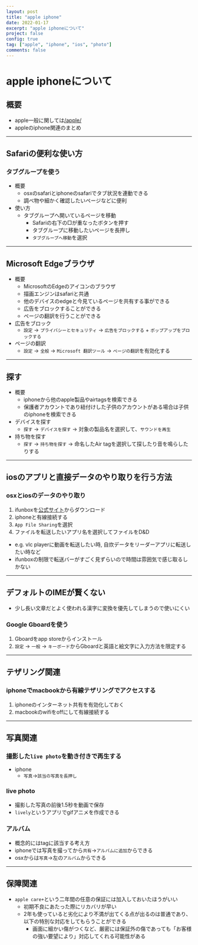 ```yaml
---
layout: post
title: "apple iphone"
date: 2022-01-17
excerpt: "apple iphoneについて"
project: false
config: true
tag: ["apple", "iphone", "ios", "photo"]
comments: false
---
```


# apple iphoneについて

## 概要
 - apple一般に関しては[/apple/](/apple/)
 - appleのiphone関連のまとめ

---

## Safariの便利な使い方

### タブグループを使う
 - 概要
   - osxのsafariとiphoneのsafariでタブ状況を連動できる
   - 調べ物や細かく確認したいページなどに便利
 - 使い方
   - タブグループへ開いているページを移動
     - Safariの右下の□が重なったボタンを押す
     - タブグループに移動したいページを長押し
     - `タブグループへ移動`を選択

---

## Microsoft Edgeブラウザ
 - 概要
   - MicrosoftのEdgeのアイコンのブラウザ
   - 描画エンジンはsafariと共通
   - 他のデバイスのedgeと今見ているページを共有する事ができる
   - 広告をブロックすることができる
   - ページの翻訳を行うことができる
 - 広告をブロック
   - `設定` -> `プライバシーとセキュリティ` -> `広告をブロックする` + `ポップアップをブロックする`
 - ページの翻訳
   - `設定` -> `全般` -> `Microsoft 翻訳ツール` -> `ページの翻訳`を有効化する

---

## 探す
 - 概要
   - iphoneから他のapple製品やairtagsを検索できる
   - 保護者アカウントであり紐付けした子供のアカウントがある場合は子供のiphoneを検索できる
 - デバイスを探す
   - `探す` -> `デバイスを探す` -> 対象の製品名を選択して、`サウンドを再生`
 - 持ち物を探す
   - `探す` -> `持ち物を探す` -> 命名したAir tagを選択して探したり音を鳴らしたりする

---

## iosのアプリと直接データのやり取りを行う方法

### osxとiosのデータのやり取り
 1. ifunboxを[公式サイト](https://www.i-funbox.com/ja/index.html)からダウンロード
 2. iphoneと有線接続する
 3. `App File Sharing`を選択
 4. ファイルを転送したいアプリ名を選択してファイルをD&D
   - e.g. vlc playerに動画を転送したい時, 自炊データをリーダーアプリに転送したい時など
   - ifunboxの制限で転送バーがすごく見ずらいので時間は雰囲気で感じ取るしかない

---

## デフォルトのIMEが賢くない
 - 少し長い文章だとよく使われる漢字に変換を優先してしまうので使いにくい

### Google Gboardを使う
 1. Gboardをapp storeからインストール
 2. `設定` -> `一般` -> `キーボード`からGboardと英語と絵文字に入力方法を限定する

---

## テザリング関連

### iphoneでmacbookから有線テザリングでアクセスする
 1. iphoneのインターネット共有を有効化しておく
 2. macbookのwifiをoffにして有線接続する

---

## 写真関連

### 撮影した`live photo`を動き付きで再生する
 - iphone
   - `写真`->`該当の写真を長押し`

### live photo 
 - 撮影した写真の前後1.5秒を動画で保存
 - `lively`というアプリでgifアニメを作成できる

### アルバム
 - 概念的にはtagに該当する考え方
 - iphoneでは写真を撮ってから`共有`->`アルバムに追加`からできる
 - osxからは`写真`->左の`アルバム`からできる

---

## 保障関連
 - `apple care+`という二年間の任意の保証には加入しておいたほうがいい
   - 初期不良にあたった際にリカバリが早い
   - 2年も使っていると劣化により不満が出てくる点が出るのは普通であり、以下の特別な対応をしてもらうことができる
     - 画面に細かい傷がつくなど、厳密には保証外の傷であっても「お客様の強い要望により」対応してくれる可能性がある
